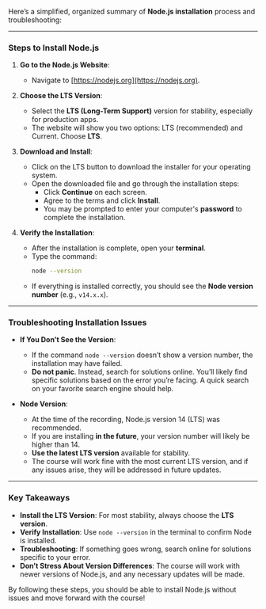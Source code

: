 Here’s a simplified, organized summary of **Node.js installation** process and troubleshooting:

---

### Steps to Install Node.js

1. **Go to the Node.js Website**:
   - Navigate to [https://nodejs.org](https://nodejs.org).

2. **Choose the LTS Version**:
   - Select the **LTS (Long-Term Support)** version for stability, especially for production apps.
   - The website will show you two options: LTS (recommended) and Current. Choose **LTS**.

3. **Download and Install**:
   - Click on the LTS button to download the installer for your operating system.
   - Open the downloaded file and go through the installation steps:
     - Click **Continue** on each screen.
     - Agree to the terms and click **Install**.
     - You may be prompted to enter your computer's **password** to complete the installation.

4. **Verify the Installation**:
   - After the installation is complete, open your **terminal**.
   - Type the command:  
     ```bash
     node --version
     ```
   - If everything is installed correctly, you should see the **Node version number** (e.g., `v14.x.x`).

---

### Troubleshooting Installation Issues

- **If You Don’t See the Version**:  
   - If the command `node --version` doesn’t show a version number, the installation may have failed.
   - **Do not panic**. Instead, search for solutions online. You’ll likely find specific solutions based on the error you’re facing. A quick search on your favorite search engine should help.

- **Node Version**:
   - At the time of the recording, Node.js version 14 (LTS) was recommended.
   - If you are installing **in the future**, your version number will likely be higher than 14.
   - **Use the latest LTS version** available for stability.
   - The course will work fine with the most current LTS version, and if any issues arise, they will be addressed in future updates.

---

### Key Takeaways

- **Install the LTS Version**: For most stability, always choose the **LTS version**.
- **Verify Installation**: Use `node --version` in the terminal to confirm Node is installed.
- **Troubleshooting**: If something goes wrong, search online for solutions specific to your error.
- **Don’t Stress About Version Differences**: The course will work with newer versions of Node.js, and any necessary updates will be made.

By following these steps, you should be able to install Node.js without issues and move forward with the course!

